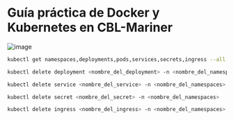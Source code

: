 # Guía práctica de Docker y Kubernetes en CBL-Mariner

![image](https://github.com/okytek/Guia_practica_de_Docker_y_Kubernetes_en_CBL-Mariner/assets/130212627/15f1623c-aceb-4545-a519-5d63a5cfad09)

```sh
kubectl get namespaces,deployments,pods,services,secrets,ingress --all-namespaces

kubectl delete deployment <nombre_del_deployment> -n <nombre_del_namespaces>

kubectl delete service <nombre_del_service> -n <nombre_del_namespaces>

kubectl delete secret <nombre_del_secret> -n <nombre_del_namespaces>

kubectl delete ingress <nombre_del_ingress> -n <nombre_del_namespaces>
```
